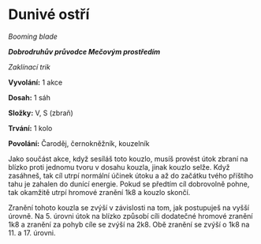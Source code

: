 # Dunivé ostří

*Booming blade*

***Dobrodruhův průvodce Mečovým prostředím***

*Zaklínací trik*

**Vyvolání:** 1 akce

**Dosah:** 1 sáh

**Složky:** V, S (zbraň)

**Trvání:** 1 kolo

**Povolání:** Čaroděj, černokněžník, kouzelník

Jako součást akce, když sesíláš toto kouzlo, musíš provést útok zbraní na blízko proti jednomu tvoru v dosahu kouzla, jinak kouzlo selže. Když zasáhneš, tak cíl utrpí normální účinek útoku a až do začátku tvého příštího tahu je zahalen do dunící energie. Pokud se předtím cíl dobrovolně pohne, tak okamžitě utrpí hromové zranění 1k8 a kouzlo skončí.

Zranění tohoto kouzla se zvýší v závislosti na tom, jak postupuješ na vyšší úrovně. Na 5. úrovni útok na blízko způsobí cíli dodatečné hromové zranění 1k8 a zranění za pohyb cíle se zvýší na 2k8. Obě zranění se zvýší o 1k8 na 11. a 17. úrovni.
<!--stackedit_data:
eyJoaXN0b3J5IjpbNDQ2NTU0NDUzLDczMDk5ODExNl19
-->
